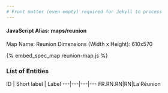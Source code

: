 ```yaml
---
# Front matter (even empty) required for Jekyll to process
---
```


#### JavaScript Alias: maps/reunion

Map Name: Reunion
Dimensions (Width x Height): 610x570



{% embed_spec_map reunion-map.js %}

### List of Entities

ID | Short label | Label
---|---|---|---
FR.RN.RN|RN|La Réunion